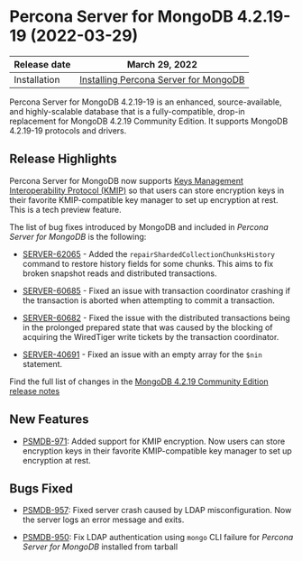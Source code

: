 # Percona Server for MongoDB 4.2.19-19 (2022-03-29)

| Release date | March 29, 2022  |
|------------- | ---------------|
| Installation | [Installing Percona Server for MongoDB](../install/index.md)|


Percona Server for MongoDB 4.2.19-19 is an enhanced, source-available, and highly-scalable database that is a
fully-compatible, drop-in replacement for MongoDB 4.2.19 Community Edition.
It supports MongoDB 4.2.19-19 protocols and drivers.

## Release Highlights

Percona Server for MongoDB now supports [Keys Management Interoperability Protocol (KMIP)](../kmip.md#kmip) so that users can store encryption keys in their favorite KMIP-compatible key manager to set up encryption at rest. This is a tech preview feature.

The list of bug fixes introduced by MongoDB and included in *Percona Server for MongoDB* is the following:


* [SERVER-62065](https://jira.mongodb.org/browse/SERVER-62065) - Added the `repairShardedCollectionChunksHistory` command to restore history fields for some chunks. This aims to fix broken snapshot reads and distributed transactions.


* [SERVER-60685](https://jira.mongodb.org/browse/SERVER-60685) - Fixed an issue with transaction coordinator crashing if the transaction is aborted when attempting to commit a transaction.


* [SERVER-60682](https://jira.mongodb.org/browse/SERVER-60682) - Fixed the issue with the distributed transactions being in the prolonged prepared state that was caused by the  blocking of acquiring the WiredTiger write tickets by the transaction coordinator.


* [SERVER-40691](https://jira.mongodb.org/browse/SERVER-40691) - Fixed an issue with an empty array for the `$nin` statement.

Find the full list of changes in the [MongoDB 4.2.19 Community Edition release notes](https://docs.mongodb.com/manual/release-notes/4.2/#4.2.19---mar-7--2022)

## New Features


* [PSMDB-971](https://jira.percona.com/browse/PSMDB-971): Added support for KMIP encryption. Now users can store encryption keys in their favorite KMIP-compatible key manager to set up encryption at rest.

## Bugs Fixed


* [PSMDB-957](https://jira.percona.com/browse/PSMDB-957): Fixed server crash caused by LDAP misconfiguration. Now the server logs an error message and exits.


* [PSMDB-950](https://jira.percona.com/browse/PSMDB-950): Fix LDAP authentication using `mongo` CLI failure for *Percona Server for MongoDB* installed from tarball
